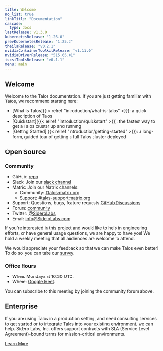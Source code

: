 ```yaml
---
title: Welcome
no_list: true
linkTitle: "Documentation"
cascade:
  type: docs
lastRelease: v1.3.0
kubernetesRelease: "1.26.0"
prevKubernetesRelease: "1.25.3"
theilaRelease: "v0.2.1"
nvidiaContainerToolkitRelease: "v1.11.0"
nvidiaDriverRelease: "515.65.01"
iscsiToolsRelease: "v0.1.1"
menu: main
---
```


## Welcome

Welcome to the Talos documentation.
If you are just getting familiar with Talos, we recommend starting here:

- [What is Talos]({{< relref "introduction/what-is-talos" >}}): a quick description of Talos
- [Quickstart]({{< relref "introduction/quickstart" >}}): the fastest way to get a Talos cluster up and running
- [Getting Started]({{< relref "introduction/getting-started" >}}): a long-form, guided tour of getting a full Talos cluster deployed

## Open Source

### Community

- GitHub: [repo](https://github.com/siderolabs/talos)
- Slack: Join our [slack channel](https://slack.dev.talos-systems.io)
- Matrix: Join our Matrix channels:
  - Community: [#talos:matrix.org](https://matrix.to/#/#talos:matrix.org)
  - Support: [#talos-support:matrix.org](https://matrix.to/#/#talos-support:matrix.org)
- Support: Questions, bugs, feature requests [GitHub Discussions](https://github.com/siderolabs/talos/discussions)
- Forum: [community](https://groups.google.com/a/siderolabs.com/forum/#!forum/community)
- Twitter: [@SideroLabs](https://twitter.com/talossystems)
- Email: [info@SideroLabs.com](mailto:info@SideroLabs.com)

If you're interested in this project and would like to help in engineering efforts, or have general usage questions, we are happy to have you!
We hold a weekly meeting that all audiences are welcome to attend.

We would appreciate your feedback so that we can make Talos even better!
To do so, you can take our [survey](https://docs.google.com/forms/d/1TUna5YTYGCKot68Y9YN_CLobY6z9JzLVCq1G7DoyNjA/edit).

### Office Hours

- When: Mondays at 16:30 UTC.
- Where: [Google Meet](https://meet.google.com/day-pxhv-zky).

You can subscribe to this meeting by joining the community forum above.

## Enterprise

If you are using Talos in a production setting, and need consulting services to get started or to integrate Talos into your existing environment, we can help.
Sidero Labs, Inc. offers support contracts with SLA (Service Level Agreement)-bound terms for mission-critical environments.

[Learn More](https://www.siderolabs.com/support/)

